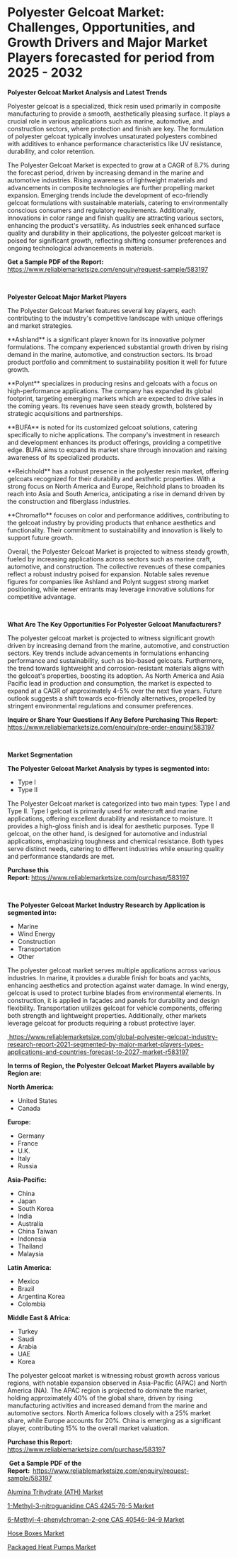 <p><h1>Polyester Gelcoat Market: Challenges, Opportunities, and Growth Drivers and Major Market Players forecasted for period from 2025 - 2032</h1></p><p><strong>Polyester Gelcoat Market Analysis and Latest Trends</strong></p>
<p><p>Polyester gelcoat is a specialized, thick resin used primarily in composite manufacturing to provide a smooth, aesthetically pleasing surface. It plays a crucial role in various applications such as marine, automotive, and construction sectors, where protection and finish are key. The formulation of polyester gelcoat typically involves unsaturated polyesters combined with additives to enhance performance characteristics like UV resistance, durability, and color retention.</p><p>The Polyester Gelcoat Market is expected to grow at a CAGR of 8.7% during the forecast period, driven by increasing demand in the marine and automotive industries. Rising awareness of lightweight materials and advancements in composite technologies are further propelling market expansion. Emerging trends include the development of eco-friendly gelcoat formulations with sustainable materials, catering to environmentally conscious consumers and regulatory requirements. Additionally, innovations in color range and finish quality are attracting various sectors, enhancing the product's versatility. As industries seek enhanced surface quality and durability in their applications, the polyester gelcoat market is poised for significant growth, reflecting shifting consumer preferences and ongoing technological advancements in materials.</p></p>
<p><strong>Get a Sample PDF of the Report:&nbsp;</strong> <a href="https://www.reliablemarketsize.com/enquiry/request-sample/583197?utm_campaign=1901&utm_medium=2&utm_source=Github&utm_content=ia&utm_term=23032025&utm_id=polyester-gelcoat">https://www.reliablemarketsize.com/enquiry/request-sample/583197</a></p>
<p>&nbsp;</p>
<p><strong>Polyester Gelcoat Major Market Players</strong></p>
<p><p>The Polyester Gelcoat Market features several key players, each contributing to the industry's competitive landscape with unique offerings and market strategies. </p><p>**Ashland** is a significant player known for its innovative polymer formulations. The company experienced substantial growth driven by rising demand in the marine, automotive, and construction sectors. Its broad product portfolio and commitment to sustainability position it well for future growth.</p><p>**Polynt** specializes in producing resins and gelcoats with a focus on high-performance applications. The company has expanded its global footprint, targeting emerging markets which are expected to drive sales in the coming years. Its revenues have seen steady growth, bolstered by strategic acquisitions and partnerships.</p><p>**BUFA** is noted for its customized gelcoat solutions, catering specifically to niche applications. The company's investment in research and development enhances its product offerings, providing a competitive edge. BUFA aims to expand its market share through innovation and raising awareness of its specialized products.</p><p>**Reichhold** has a robust presence in the polyester resin market, offering gelcoats recognized for their durability and aesthetic properties. With a strong focus on North America and Europe, Reichhold plans to broaden its reach into Asia and South America, anticipating a rise in demand driven by the construction and fiberglass industries.</p><p>**Chromaflo** focuses on color and performance additives, contributing to the gelcoat industry by providing products that enhance aesthetics and functionality. Their commitment to sustainability and innovation is likely to support future growth.</p><p>Overall, the Polyester Gelcoat Market is projected to witness steady growth, fueled by increasing applications across sectors such as marine craft, automotive, and construction. The collective revenues of these companies reflect a robust industry poised for expansion. Notable sales revenue figures for companies like Ashland and Polynt suggest strong market positioning, while newer entrants may leverage innovative solutions for competitive advantage.</p></p>
<p>&nbsp;</p>
<p><strong>What Are The Key Opportunities For Polyester Gelcoat Manufacturers?</strong></p>
<p><p>The polyester gelcoat market is projected to witness significant growth driven by increasing demand from the marine, automotive, and construction sectors. Key trends include advancements in formulations enhancing performance and sustainability, such as bio-based gelcoats. Furthermore, the trend towards lightweight and corrosion-resistant materials aligns with the gelcoat's properties, boosting its adoption. As North America and Asia Pacific lead in production and consumption, the market is expected to expand at a CAGR of approximately 4-5% over the next five years. Future outlook suggests a shift towards eco-friendly alternatives, propelled by stringent environmental regulations and consumer preferences.</p></p>
<p><strong>Inquire or Share Your Questions If Any Before Purchasing This Report:</strong> <a href="https://www.reliablemarketsize.com/enquiry/pre-order-enquiry/583197?utm_campaign=1901&utm_medium=2&utm_source=Github&utm_content=ia&utm_term=23032025&utm_id=polyester-gelcoat">https://www.reliablemarketsize.com/enquiry/pre-order-enquiry/583197</a></p>
<p>&nbsp;</p>
<p><strong>Market Segmentation</strong></p>
<p><strong>The Polyester Gelcoat Market Analysis by types is segmented into:</strong></p>
<p><ul><li>Type I</li><li>Type II</li></ul></p>
<p><p>The Polyester Gelcoat market is categorized into two main types: Type I and Type II. Type I gelcoat is primarily used for watercraft and marine applications, offering excellent durability and resistance to moisture. It provides a high-gloss finish and is ideal for aesthetic purposes. Type II gelcoat, on the other hand, is designed for automotive and industrial applications, emphasizing toughness and chemical resistance. Both types serve distinct needs, catering to different industries while ensuring quality and performance standards are met.</p></p>
<p><strong>Purchase this Report:&nbsp;</strong><a href="https://www.reliablemarketsize.com/purchase/583197?utm_campaign=1901&utm_medium=2&utm_source=Github&utm_content=ia&utm_term=23032025&utm_id=polyester-gelcoat">https://www.reliablemarketsize.com/purchase/583197</a></p>
<p>&nbsp;</p>
<p><strong>The Polyester Gelcoat Market Industry Research by Application is segmented into:</strong></p>
<p><ul><li>Marine</li><li>Wind Energy</li><li>Construction</li><li>Transportation</li><li>Other</li></ul></p>
<p><p>The polyester gelcoat market serves multiple applications across various industries. In marine, it provides a durable finish for boats and yachts, enhancing aesthetics and protection against water damage. In wind energy, gelcoat is used to protect turbine blades from environmental elements. In construction, it is applied in façades and panels for durability and design flexibility. Transportation utilizes gelcoat for vehicle components, offering both strength and lightweight properties. Additionally, other markets leverage gelcoat for products requiring a robust protective layer.</p></p>
<p><a href="https://www.reliablemarketsize.com/global-polyester-gelcoat-industry-research-report-2021-segmented-by-major-market-players-types-applications-and-countries-forecast-to-2027-market-r583197?utm_campaign=1901&utm_medium=2&utm_source=Github&utm_content=ia&utm_term=23032025&utm_id=polyester-gelcoat">&nbsp;https://www.reliablemarketsize.com/global-polyester-gelcoat-industry-research-report-2021-segmented-by-major-market-players-types-applications-and-countries-forecast-to-2027-market-r583197</a></p>
<p><strong>In terms of Region, the Polyester Gelcoat Market Players available by Region are:</strong></p>
<p>
    <p> <strong> North America: </strong>
        <ul>
            <li>United States</li>
            <li>Canada</li>
        </ul>
        </p> 
    <p> <strong> Europe: </strong>
        <ul>
            <li>Germany</li>
            <li>France</li>
            <li>U.K.</li>
            <li>Italy</li>
            <li>Russia</li>
        </ul>
        </p> 
    <p> <strong> Asia-Pacific: </strong>
        <ul>
            <li>China</li>
            <li>Japan</li>
            <li>South Korea</li>
            <li>India</li>
            <li>Australia</li>
            <li>China Taiwan</li>
            <li>Indonesia</li>
            <li>Thailand</li>
            <li>Malaysia</li>
        </ul>
        </p> 
    <p> <strong> Latin America: </strong>
        <ul>
            <li>Mexico</li>
            <li>Brazil</li>
            <li>Argentina Korea</li>
            <li>Colombia</li>
        </ul>
        </p> 
    <p> <strong> Middle East & Africa: </strong>
        <ul>
            <li>Turkey</li>
            <li>Saudi</li>
            <li>Arabia</li>
            <li>UAE</li>
            <li>Korea</li>
        </ul>
    </p>
    </p>
<p><p>The polyester gelcoat market is witnessing robust growth across various regions, with notable expansion observed in Asia-Pacific (APAC) and North America (NA). The APAC region is projected to dominate the market, holding approximately 40% of the global share, driven by rising manufacturing activities and increased demand from the marine and automotive sectors. North America follows closely with a 25% market share, while Europe accounts for 20%. China is emerging as a significant player, contributing 15% to the overall market valuation.</p></p>
<p><strong>Purchase this Report: </strong><a href="https://www.reliablemarketsize.com/purchase/583197?utm_campaign=1901&utm_medium=2&utm_source=Github&utm_content=ia&utm_term=23032025&utm_id=polyester-gelcoat">https://www.reliablemarketsize.com/purchase/583197</a></p>
<p>&nbsp;<strong>Get a Sample PDF of the Report:&nbsp;&nbsp;</strong><a href="https://www.reliablemarketsize.com/enquiry/request-sample/583197?utm_campaign=1901&utm_medium=2&utm_source=Github&utm_content=ia&utm_term=23032025&utm_id=polyester-gelcoat">https://www.reliablemarketsize.com/enquiry/request-sample/583197</a></p>
<p><strong></strong></p>
<p><p><a href="https://github.com/bozzoquishmd/Market-Research-Report-List-1/blob/main/alumina-trihydrate-ath-market.md?utm_campaign=1901&utm_medium=2&utm_source=Github&utm_content=ia&utm_term=23032025&utm_id=polyester-gelcoat">Alumina Trihydrate (ATH) Market</a></p><p><a href="https://github.com/nsmifidget3/Market-Research-Report-List-1/blob/main/1-methyl-3-nitroguanidine-cas-4245-76-5-market.md?utm_campaign=1901&utm_medium=2&utm_source=Github&utm_content=ia&utm_term=23032025&utm_id=polyester-gelcoat">1-Methyl-3-nitroguanidine CAS 4245-76-5 Market</a></p><p><a href="https://github.com/orlinvisonju/Market-Research-Report-List-1/blob/main/6-methyl-4-phenylchroman-2-one-cas-40546-94-9-market.md?utm_campaign=1901&utm_medium=2&utm_source=Github&utm_content=ia&utm_term=23032025&utm_id=polyester-gelcoat">6-Methyl-4-phenylchroman-2-one CAS 40546-94-9 Market</a></p><p><a href="https://github.com/wiltsdeenyuw/Market-Research-Report-List-1/blob/main/hose-boxes-market.md?utm_campaign=1901&utm_medium=2&utm_source=Github&utm_content=ia&utm_term=23032025&utm_id=polyester-gelcoat">Hose Boxes Market</a></p><p><a href="https://github.com/fabrehugessf/Market-Research-Report-List-1/blob/main/packaged-heat-pumps-market.md?utm_campaign=1901&utm_medium=2&utm_source=Github&utm_content=ia&utm_term=23032025&utm_id=polyester-gelcoat">Packaged Heat Pumps Market</a></p></p>
